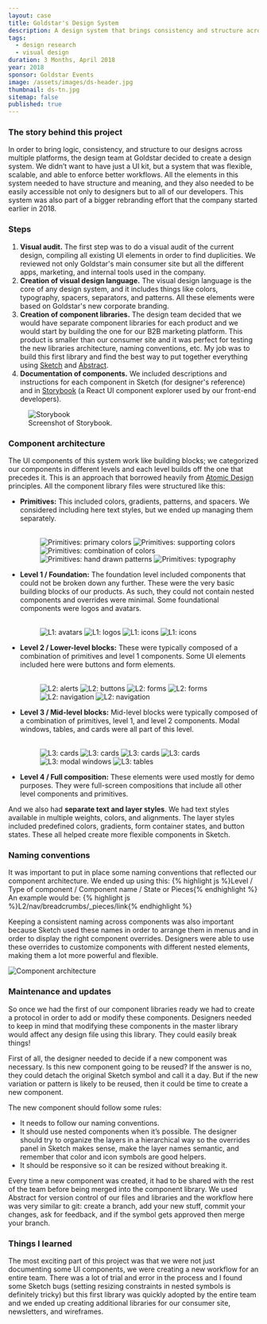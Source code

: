 ```yaml
---
layout: case
title: Goldstar's Design System
description: A design system that brings consistency and structure across multiple platforms.
tags: 
  - design research
  - visual design
duration: 3 Months, April 2018
year: 2018
sponsor: Goldstar Events
image: /assets/images/ds-header.jpg
thumbnail: ds-tn.jpg
sitemap: false
published: true
---
```


### The story behind this project

In order to bring logic, consistency, and structure to our designs across multiple platforms, the design team at Goldstar decided to create a design system. We didn’t want to have just a UI kit, but a system that was flexible, scalable, and able to enforce better workflows. All the elements in this system needed to have structure and meaning, and they also needed to be easily accessible not only to designers but to all of our developers. This system was also part of a bigger rebranding effort that the company started earlier in 2018.

### Steps

1. **Visual audit.**
The first step was to do a visual audit of the current design, compiling all existing UI elements in order to find duplicities. We reviewed not only Goldstar's main consumer site but all the different apps, marketing, and internal tools used in the company.
2. **Creation of visual design language.**
The visual design language is the core of any design system, and it includes things like colors, typography, spacers, separators, and patterns. All these elements were based on Goldstar's new corporate branding.
3. **Creation of component libraries.**
The design team decided that we would have separate component libraries for each product and we would start by building the one for our B2B marketing platform. This product is smaller than our consumer site and it was perfect for testing the new libraries architecture, naming conventions, etc. My job was to build this first library and find the best way to put together everything using [Sketch](https://www.sketch.com/) and [Abstract](https://www.abstract.com/).
4. **Documentation of components.**
We included descriptions and instructions for each component in Sketch (for designer's reference) and in [Storybook](https://storybook.js.org) (a React UI component explorer used by our front-end developers).

<figure>
  <img src="/assets/images/ds-0.jpg" alt="Storybook">
  <figcaption>Screenshot of Storybook.</figcaption>
</figure>

### Component architecture

The UI components of this system work like building blocks; we categorized our components in different levels and each level builds off the one that precedes it. This is an approach that borrowed heavily from [Atomic Design](http://bradfrost.com/blog/post/atomic-web-design/) principles. All the component library files were structured like this:
- **Primitives:** This included colors, gradients, patterns, and spacers. We considered including here text styles, but we ended up managing them separately.<br><br>
  <figure>
  <div class="carousel" data-flickity='{ "imagesLoaded": true, "percentPosition": false }'>
    <img src="/assets/images/ds-2.jpg" alt="Primitives: primary colors">
    <img src="/assets/images/ds-17.jpg" alt="Primitives: supporting colors">
    <img src="/assets/images/ds-18.jpg" alt="Primitives: combination of colors">
    <img src="/assets/images/ds-3.jpg" alt="Primitives: hand drawn patterns">
    <img src="/assets/images/ds-1.jpg" alt="Primitives: typography">
  </div>
  </figure>
- **Level 1 / Foundation:** The foundation level included components that could not be broken down any further. These were the very basic building blocks of our products. As such, they could not contain nested components and overrides were minimal. Some foundational components were logos and avatars.<br><br>
  <figure>
  <div class="carousel" data-flickity='{ "imagesLoaded": true, "percentPosition": false }'>
    <img src="/assets/images/ds-4.jpg" alt="L1: avatars">
    <img src="/assets/images/ds-5.jpg" alt="L1: logos">
    <img src="/assets/images/ds-6.jpg" alt="L1: icons">
    <img src="/assets/images/ds-19.jpg" alt="L1: icons">
  </div>
  </figure>
- **Level 2 / Lower-level blocks:** These were typically composed of a combination of primitives and level 1 components. Some UI elements included here were buttons and form elements.<br><br>
  <figure>
  <div class="carousel" data-flickity='{ "imagesLoaded": true, "percentPosition": false }'>
    <img src="/assets/images/ds-7.jpg" alt="L2: alerts">
    <img src="/assets/images/ds-8.jpg" alt="L2: buttons">
    <img src="/assets/images/ds-9.jpg" alt="L2: forms">
    <img src="/assets/images/ds-10.jpg" alt="L2: forms">
    <img src="/assets/images/ds-11.jpg" alt="L2: navigation">
    <img src="/assets/images/ds-12.jpg" alt="L2: navigation">
  </div>
  </figure>
- **Level 3 / Mid-level blocks:** Mid-level blocks were typically composed of a combination of primitives, level 1, and level 2 components. Modal windows, tables, and cards were all part of this level.<br><br>
  <figure>
  <div class="carousel" data-flickity='{ "imagesLoaded": true, "percentPosition": false }'>
    <img src="/assets/images/ds-20.jpg" alt="L3: cards">
    <img src="/assets/images/ds-21.jpg" alt="L3: cards">
    <img src="/assets/images/ds-13.jpg" alt="L3: cards">
    <img src="/assets/images/ds-14.jpg" alt="L3: cards">
    <img src="/assets/images/ds-15.jpg" alt="L3: modal windows">
    <img src="/assets/images/ds-16.jpg" alt="L3: tables">
  </div>
  </figure>
- **Level 4 / Full composition:** These elements were used mostly for demo purposes. They were full-screen compositions that include all other level components and primitives.

And we also had **separate text and layer styles**. We had text styles available in multiple weights, colors, and alignments. The layer styles included predefined colors, gradients, form container states, and button states. These all helped create more flexible components in Sketch.

### Naming conventions

It was important to put in place some naming conventions that reflected our component architecture. We ended up using this:
  {% highlight js %}Level / Type of component / Component name / State or Pieces{% endhighlight %}
An example would be:
  {% highlight js %}L2/nav/breadcrumbs/_pieces/link{% endhighlight %}

Keeping a consistent naming across components was also important because Sketch used these names in order to arrange them in menus and in order to display the right component overrides. Designers were able to use these overrides to customize components with different nested elements, making them a lot more powerful and flexible.

![Component architecture](/assets/images/components-architecture.jpg)

### Maintenance and updates

So once we had the first of our component libraries ready we had to create a protocol in order to add or modify these components. Designers needed to keep in mind that modifying these components in the master library would affect any design file using this library. They could easily break things!

First of all, the designer needed to decide if a new component was necessary. Is this new component going to be reused? If the answer is no, they could detach the original Sketch symbol and call it a day. But if the new variation or pattern is likely to be reused, then it could be time to create a new component.

The new component should follow some rules:
- It needs to follow our naming conventions.
- It should use nested components when it’s possible. The designer should try to organize the layers in a hierarchical way so the overrides panel in Sketch makes sense, make the layer names semantic, and remember that color and icon symbols are good helpers.
- It should be responsive so it can be resized without breaking it.

Every time a new component was created, it had to be shared with the rest of the team before being merged into the component library. We used Abstract for version control of our files and libraries and the workflow here was very similar to git: create a branch, add your new stuff, commit your changes, ask for feedback, and if the symbol gets approved then merge your branch.

### Things I learned

The most exciting part of this project was that we were not just documenting some UI components, we were creating a new workflow for an entire team. There was a lot of trial and error in the process and I found some Sketch bugs (setting resizing constraints in nested symbols is definitely tricky) but this first library was quickly adopted by the entire team and we ended up creating additional libraries for our consumer site, newsletters, and wireframes.

<script src="/assets/js/flickity.js"></script>
